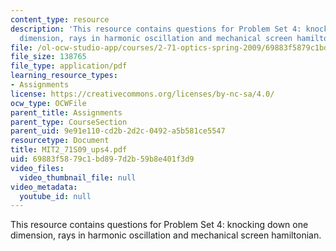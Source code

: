 ```yaml
---
content_type: resource
description: 'This resource contains questions for Problem Set 4: knocking down one
  dimension, rays in harmonic oscillation and mechanical screen hamiltonian.'
file: /ol-ocw-studio-app/courses/2-71-optics-spring-2009/69883f5879c1bd897d2b59b8e401f3d9_MIT2_71S09_ups4.pdf
file_size: 138765
file_type: application/pdf
learning_resource_types:
- Assignments
license: https://creativecommons.org/licenses/by-nc-sa/4.0/
ocw_type: OCWFile
parent_title: Assignments
parent_type: CourseSection
parent_uid: 9e91e110-cd2b-2d2c-0492-a5b581ce5547
resourcetype: Document
title: MIT2_71S09_ups4.pdf
uid: 69883f58-79c1-bd89-7d2b-59b8e401f3d9
video_files:
  video_thumbnail_file: null
video_metadata:
  youtube_id: null
---
```

This resource contains questions for Problem Set 4: knocking down one dimension, rays in harmonic oscillation and mechanical screen hamiltonian.